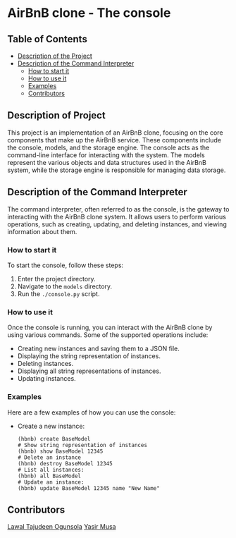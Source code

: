 # AirBnB clone - The console

## Table of Contents

- [Description of the Project](#Description-of-Project)
- [Description of the Command Interpreter](#Description-of-the-Command-Interpreter)
	- [How to start it](#How-to-start-it)
	- [How to use it](#How-to-use-it)
	- [Examples](#Examples)
 	- [Contributors](#Contributors)

## Description of Project

This project is an implementation of an AirBnB clone, focusing on the core components that make up the AirBnB service. These components include the console, models, and the storage engine. The console acts as the command-line interface for interacting with the system. The models represent the various objects and data structures used in the AirBnB system, while the storage engine is responsible for managing data storage.

## Description of the Command Interpreter

The command interpreter, often referred to as the console, is the gateway to interacting with the AirBnB clone system. It allows users to perform various operations, such as creating, updating, and deleting instances, and viewing information about them.

### How to start it

To start the console, follow these steps:

1. Enter the project directory.
2. Navigate to the `models` directory.
3. Run the `./console.py` script.

### How to use it

Once the console is running, you can interact with the AirBnB clone by using various commands. Some of the supported operations include:

- Creating new instances and saving them to a JSON file.
- Displaying the string representation of instances.
- Deleting instances.
- Displaying all string representations of instances.
- Updating instances.

### Examples

Here are a few examples of how you can use the console:

- Create a new instance:

  ```shell
  (hbnb) create BaseModel
  # Show string representation of instances
  (hbnb) show BaseModel 12345
  # Delete an instance
  (hbnb) destroy BaseModel 12345
  # List all instances:
  (hbnb) all BaseModel
  # Update an instance:
  (hbnb) update BaseModel 12345 name "New Name"

  ```

## Contributors

[Lawal Tajudeen Ogunsola](https://github.com/lawalTheWest)
[Yasir Musa](https://github.com/baydre)
